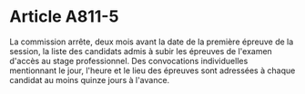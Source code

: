 # Article A811-5

La commission arrête, deux mois avant la date de la première épreuve de la session, la liste des candidats admis à subir les épreuves de l'examen d'accès au stage professionnel. Des convocations individuelles mentionnant le jour, l'heure et le lieu des épreuves sont adressées à chaque candidat au moins quinze jours à l'avance.
